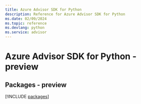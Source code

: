 ```yaml
---
title: Azure Advisor SDK for Python
description: Reference for Azure Advisor SDK for Python
ms.date: 02/09/2024
ms.topic: reference
ms.devlang: python
ms.service: advisor
---
```

# Azure Advisor SDK for Python - preview
## Packages - preview
[!INCLUDE [packages](advisor-index.md)]